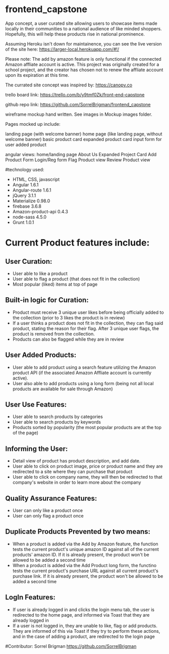 # frontend_capstone
App concept, a user curated site allowing users to showcase items made locally in their communities to a national audience of like minded shoppers.  Hopefully, this will help these products rise in national prominence.

Assuming Heroku isn't down for maintainence, you can see the live version of the site here: https://larger-local.herokuapp.com/#!/

Please note: The add by amazon feature is only functional if the connected Amazon affliate account is active.  This project was originally created for a school project, and the creator has chosen not to renew the affliate account upon its expiration at this time.

The currated site concept was inspired by: https://canopy.co

trello board link:
https://trello.com/b/y9tmf0Zk/front-end-capstone

github repo link:
https://github.com/SorrelBrigman/frontend_capstone

wireframe mockup hand written. See images in Mockup images folder.

Pages mocked up include:

landing page (with welcome banner)
home page (like landing page, without welcome banner)
basic product card
expanded product card
input form for user added product

angular views:
home/landing page
About Us
Expanded Project Card
Add Product Form
Login/Reg form
Flag Product view
Review Product view

#technology used:
* HTML, CSS, javascript
* Angular 1.6.1
* Angular-route 1.6.1
* jQuery 3.1.1
* Materialize 0.98.0
* firebase 3.6.8
* Amazon-product-api 0.4.3
* node-sass 4.5.0
* Grunt 1.0.1



# Current Product features include:

## User Curation:
* User able to like a product
* User able to flag a product (that does not fit in the collection)
* Most popular (liked) items at top of page

## Built-in logic for Curation:
* Product must receive 3 unique user likes before being officially added to the collection (prior to 3 likes the product is in review)
* If a user thinks a product does not fit in the collection, they can flag said product, stating the reason for their flag.  After 3 unique user flags, the product is removed from the collection.
* Products can also be flagged while they are in review


## User Added Products:
* User able to add product using a search feature utilizing the Amazon product API (if the associated Amazon Affliate account is currently active).
* User also able to add products using a long form (being not all local products are available for sale through Amazon)

## User Use Features:
* User able to search products by categories
* User able to search products by keywords
* Products sorted by popularity (the most popular products are at the top of the page)

## Informing the User:
* Detail view of product has product description, and add date.
* User able to click on product image, price or product name and they are redirected to a site where they can purchase that product
* User able to click on company name, they will then be redirected to that company's website in order to learn more about the company

## Quality Assurance Features:
* User can only like a product once
* User can only flag a product once

## Duplicate Products Prevented by two means:
* When a product is added via the Add by Amazon feature, the function tests the current product's unique amazon ID against all of the current products' amazon ID.   If it is already present, the product won't be allowed to be added a second time
* When a product is added via the Add Product long form, the functino tests the current product's purchase URL against all current product's purchase link.  If it is already present, the product won't be allowed to be added a second time

## LogIn Features:
* If user is already logged in and clicks the login menu tab, the user is redirected to the home page, and informed via Toast that they are already logged in
* If a user is not logged in, they are unable to like, flag or add products.  They are informed of this via Toast if they try to perform these actions, and in the case of adding a product, are redirected to the login page


#Contributor: Sorrel Brigman  https://github.com/SorrelBrigman
